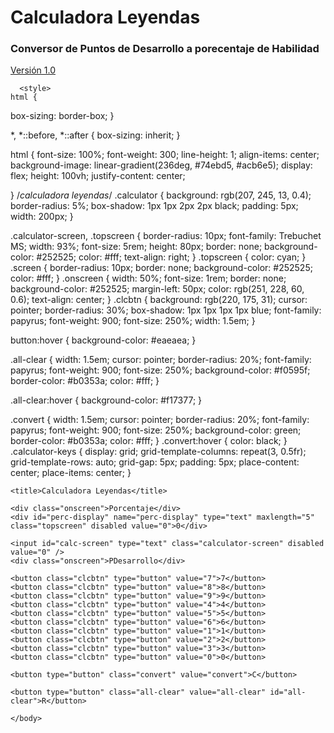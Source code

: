 # Calculadora Leyendas
### Conversor de Puntos de Desarrollo a porecentaje de Habilidad


<p><a href="https://raw.githack.com/Pyroster/LeyCalc/main/LeyCalc.html" title="Title">
Versión 1.0</a></p>

<html>
  <head>
    <meta charset="utf-8">
	    <meta http-equiv="X-UA-Compatible" content="IE=edge">
	    <meta name="viewport" content="width=device-width, initial-scale=1.0">
	  
	  <style>
	html {
  box-sizing: border-box;
}

*,
*::before,
*::after {
  box-sizing: inherit;
}

html {
  font-size: 100%;
  font-weight: 300;
  line-height: 1;
 align-items: center;
  background-image: linear-gradient(236deg, #74ebd5, #acb6e5);
  display: flex;
  height: 100vh;
  justify-content: center;

}
/*calculadora leyendas*/
.calculator {
  background: rgb(207, 245, 13, 0.4);
  border-radius: 5%;
  box-shadow: 1px 1px 2px 2px black;
  padding: 5px;
  width: 200px;
}

.calculator-screen,
.topscreen {
  border-radius: 10px;
  font-family: Trebuchet MS;
  width: 93%;
  font-size: 5rem;
  height: 80px;
  border: none;
  background-color: #252525;
  color: #fff;
  text-align: right;
}
.topscreen {
  color: cyan;
}
.screen {
  border-radius: 10px;
  border: none;
  background-color: #252525;
  color: #fff;
}
.onscreen {
  width: 50%;
  font-size: 1rem;
  border: none;
  background-color: #252525;
  margin-left: 50px;
  color: rgb(251, 228, 60, 0.6);
  text-align: center;
}
.clcbtn {
  background: rgb(220, 175, 31);
  cursor: pointer;
  border-radius: 30%;
  box-shadow: 1px 1px 1px 1px blue;
  font-family: papyrus;
  font-weight: 900;
  font-size: 250%;
  width: 1.5em;
}

button:hover {
  background-color: #eaeaea;
}

.all-clear {
  width: 1.5em;
  cursor: pointer;
  border-radius: 20%;
  font-family: papyrus;
  font-weight: 900;
  font-size: 250%;
  background-color: #f0595f;
  border-color: #b0353a;
  color: #fff;
}

.all-clear:hover {
  background-color: #f17377;
}

.convert {
  width: 1.5em;
  cursor: pointer;
  border-radius: 20%;
  font-family: papyrus;
  font-weight: 900;
  font-size: 250%;
  background-color: green;
  border-color: #b0353a;
  color: #fff;
}
.convert:hover {
  color: black;
}
.calculator-keys {
  display: grid;
  grid-template-columns: repeat(3, 0.5fr);
  grid-template-rows: auto;
  grid-gap: 5px;
  padding: 5px;
  place-content: center;
  place-items: center;
}
	</syle>
	  
    <title>Calculadora Leyendas</title>
	
  </head>
	
	
  <body>

<!--- calculadora leyendas --->
<div class="calculator">

  <div class="screen">

    <div class="onscreen">Porcentaje</div>
    <div id="perc-display" name="perc-display" type="text" maxlength="5" class="topscreen" disabled value="0">0</div>

    <input id="calc-screen" type="text" class="calculator-screen" disabled value="0" />
    <div class="onscreen">PDesarrollo</div>

  </div>

  <div class="calculator-keys">

    <button class="clcbtn" type="button" value="7">7</button>
    <button class="clcbtn" type="button" value="8">8</button>
    <button class="clcbtn" type="button" value="9">9</button>
    <button class="clcbtn" type="button" value="4">4</button>
    <button class="clcbtn" type="button" value="5">5</button>
    <button class="clcbtn" type="button" value="6">6</button>
    <button class="clcbtn" type="button" value="1">1</button>
    <button class="clcbtn" type="button" value="2">2</button>
    <button class="clcbtn" type="button" value="3">3</button>
    <button class="clcbtn" type="button" value="0">0</button>

    <button type="button" class="convert" value="convert">C</button>

    <button type="button" class="all-clear" value="all-clear" id="all-clear">R</button>

  </div>

</div>
   <script src="LeyCalc.js"></script>	
	  
	</body>
</html>
